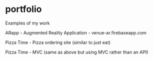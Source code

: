 # portfolio
Examples of my work

ARapp - Augmented Reality Application - venue-ar.firebaseapp.com

Pizza Time - Pizza ordering site (similar to just eat)

Pizza Time - MVC (same as above but using MVC rather than an API)
